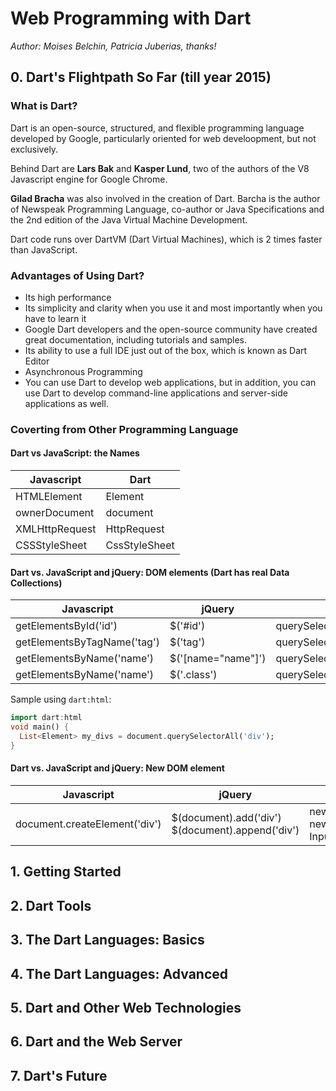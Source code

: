 # Web Programming with __Dart__

_Author: Moises Belchin, Patricia Juberias, thanks!_

## 0. Dart's Flightpath So Far (till year 2015)

### What is Dart?

Dart is an open-source, structured, and flexible programming language developed by Google, particularly oriented for web develoopment, but not exclusively.

Behind Dart are __Lars Bak__ and __Kasper Lund__, two of the authors of the V8 Javascript engine for Google Chrome.

__Gilad Bracha__ was also involved in the creation of Dart. Barcha is the author of Newspeak Programming Language, co-author or Java Specifications and the 2nd edition of the Java Virtual Machine Development.

Dart code runs over DartVM (Dart Virtual Machines), which is 2 times faster than JavaScript.

### Advantages of Using Dart?

- Its high performance
- Its simplicity and clarity when you use it and most importantly when you have to learn it
- Google Dart developers and the open-source community have created great documentation, including tutorials and samples.
- Its ability to use a full IDE just out of the box, which is known as Dart Editor
- Asynchronous Programming
- You can use Dart to develop web applications, but in addition, you can use Dart to develop command-line applications and server-side applications as well.

### Coverting from Other Programming Language

#### Dart vs JavaScript: the Names

| __Javascript__ | __Dart__ |
| --- | --- |
| HTMLElement | Element |
| ownerDocument | document |
| XMLHttpRequest | HttpRequest |
| CSSStyleSheet | CssStyleSheet|

#### Dart vs. JavaScript and jQuery: DOM elements (Dart has real Data Collections)

| __Javascript__ | __jQuery__ | __Dart__ |
| --- | --- | --- |
| getElementsById('id') | $('#id') | querySelector('#id') |
| getElementsByTagName('tag') | $('tag') | querySelectorAll('tag') \
| getElementsByName('name') | $('[name="name"]') | querySelectorAll('[name="name"]') |
| getElementsByName('name') | $('.class') | querySelectorAll('.class') |

Sample using `dart:html`:

```Dart
import dart:html
void main() {
  List<Element> my_divs = document.querySelectorAll('div');
}
```

#### Dart vs. JavaScript and jQuery: New DOM element

| __Javascript__ | __jQuery__ | __Dart__ |
| --- | --- | --- |
| document.createElement('div') | $(document).add('div') <br> $(document).append('div') | new DivElement() <br> new InputElement(type:'checkbox') |



## 1. Getting Started

## 2. Dart Tools

## 3. The Dart Languages: Basics

## 4. The Dart Languages: Advanced

## 5. Dart and Other Web Technologies

## 6. Dart and the Web Server

## 7. Dart's Future
